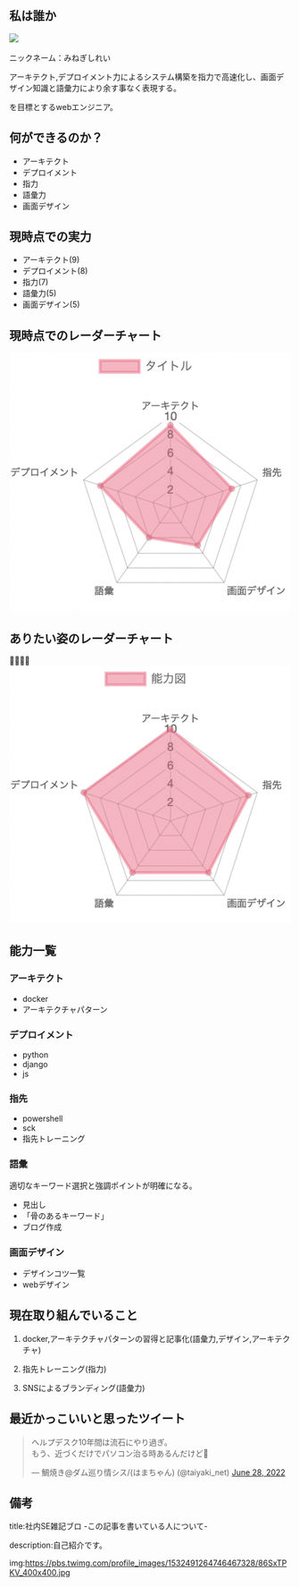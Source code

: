
## 私は誰か

<img src="https://pbs.twimg.com/profile_images/1532491264746467328/86SxTPKV_400x400.jpg">

ニックネーム：みねぎしれい

アーキテクト,デプロイメント力によるシステム構築を指力で高速化し、画面デザイン知識と語彙力により余す事なく表現する。

を目標とするwebエンジニア。



## 何ができるのか？

- アーキテクト
- デプロイメント
- 指力
- 語彙力
- 画面デザイン


## 現時点での実力

- アーキテクト(9)
- デプロイメント(8)
- 指力(7)
- 語彙力(5)
- 画面デザイン(5)


## 現時点でのレーダーチャート

![picture 9](../images/eb952e5fae0cd09fbd1fafde87c90e3b1d5b8926ca289b65ac57cf2d5d98eccd.png)  


## ありたい姿のレーダーチャート

![picture 10](../images/ba460ac9fa73658b1c582cefeed2e6ee6b4aa85e0ae2e8c9a614a5ba690c5c28.png)  



## 能力一覧


### アーキテクト

- docker
- アーキテクチャパターン


### デプロイメント

- python
- django
- js


### 指先

- powershell
- sck
- 指先トレーニング


### 語彙

適切なキーワード選択と強調ポイントが明確になる。

- 見出し
- 「骨のあるキーワード」
- ブログ作成


### 画面デザイン

- デザインコツ一覧
- webデザイン


## 現在取り組んでいること

1. docker,アーキテクチャパターンの習得と記事化(語彙力,デザイン,アーキテクチャ)

2. 指先トレーニング(指力)

3. SNSによるブランディング(語彙力)


## 最近かっこいいと思ったツイート

<blockquote class="twitter-tweet"><p lang="ja" dir="ltr">ヘルプデスク10年間は流石にやり過ぎ。<br>もう、近づくだけでパソコン治る時あるんだけど🤔</p>&mdash; 鯛焼き@ダム巡り情シス/(はまちゃん) (@taiyaki_net) <a href="https://twitter.com/taiyaki_net/status/1541716984081285121?ref_src=twsrc%5Etfw">June 28, 2022</a></blockquote> <script async src="https://platform.twitter.com/widgets.js" charset="utf-8"></script>


## 備考

title:社内SE雑記ブロ -この記事を書いている人について-

description:自己紹介です。

img:https://pbs.twimg.com/profile_images/1532491264746467328/86SxTPKV_400x400.jpg




